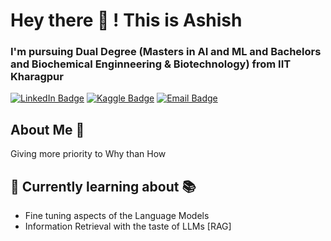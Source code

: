 # Hey there 👋 ! This is Ashish
### I'm pursuing Dual Degree (Masters in AI and ML and Bachelors and Biochemical Enginneering & Biotechnology) from IIT Kharagpur

[![LinkedIn Badge](https://img.shields.io/badge/-LinkedIn-0077b5?style=flat-square&logo=Linkedin&logoColor=white)](https://www.linkedin.com/in/ashish-kumar-iitkgp/)
[![Kaggle Badge](https://img.shields.io/badge/-Kaggle-1DA1F2?style=flat-square&logo=Kaggle&logoColor=white)](https://www.kaggle.com/ashishkumarak)
[![Email Badge](https://img.shields.io/badge/-Email-DB4437?style=flat-square&logo=Gmail&logoColor=white)](mailto:ashish28082002.ak0@gmail.com)

## About Me 🚀

Giving more priority to Why than How 

## 🌱 Currently learning about 📚

- Fine tuning aspects of the Language Models
- Information Retrieval with the taste of LLMs [RAG]

<!-- ## GitHub Stats:

<p>
   <img width="766em" src="https://github-profile-trophy.vercel.app/?username=ashishkumarak&no-frame=true&row=1&column=7" /> <br> -->
<!--   <img height="160em" src="https://github-readme-stats.vercel.app/api?username=ashishkumarak&show_icons=true&hide_border=true&count_private=true&include_all_commits=true&hide=contribs" />
  <img height="160em" src="https://github-readme-stats.vercel.app/api/top-langs/?username=ashishkumarak&show_icons=true&hide_border=true&layout=compact&langs_count=10"/>
</p> -->

